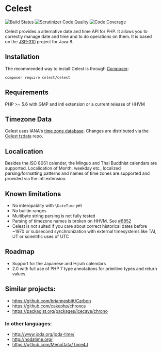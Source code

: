 Celest
======

[![Build Status](https://travis-ci.org/celest-time/celest.svg?branch=master)](https://travis-ci.org/celest-time/celest) [![Scrutinizer Code Quality](https://scrutinizer-ci.com/g/celest-time/celest/badges/quality-score.png?b=master)](https://scrutinizer-ci.com/g/celest-time/celest/?branch=master) [![Code Coverage](https://scrutinizer-ci.com/g/celest-time/celest/badges/coverage.png?b=master)](https://scrutinizer-ci.com/g/celest-time/celest/?branch=master)

Celest provides a alternative date and time API for PHP. It allows you to correctly manage date and time and to do operations on them. It is based on the [JSR-310](http://www.threeten.org/) project for Java 8.

## Installation
The recommended way to install Celest is through [Composer](https://getcomposer.org/):

```
composer require celest/celest
```

## Requirements
PHP >= 5.6 with GMP and intl extension or a current release of HHVM

## Timezone Data
Celest uses IANA's [time zone database](https://www.iana.org/time-zones). Changes are distributed via the
[Celest tzdata](https://github.com/celest-time/tzdata) repo.

## Localication
Besides the ISO 8061 calendar, the Minguo and Thai Buddhist calendars are supported. Localication of Month, weekday etc.,
localized parsing/formatting patterns and names of time zones are supported and provided via the intl extension.

## Known limitations
- No interopablity with `\DateTime` yet
- No builtin ranges
- Multibyte string parsing is not fully tested
- Parsing of timezone names is broken on HHVM. See [#6852](https://github.com/facebook/hhvm/issues/6852)
- Celest is not suited if you care about correct historical dates before ~1970 or subsecond synchronization with external
timesystems like TAI, UT or scientific uses of UTC

## Roadmap
- Support for the Japanese and Hijrah calendars
- 2.0 with full use of PHP 7 type annotations for primitive types and return values.

## Similar projects:
- https://github.com/briannesbitt/Carbon
- https://github.com/cakephp/chronos
- https://packagist.org/packages/icecave/chrono
### In other languages:
- http://www.joda.org/joda-time/
- http://nodatime.org/
- https://github.com/MenoData/Time4J
